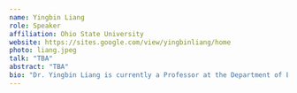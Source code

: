```yaml
---
name: Yingbin Liang
role: Speaker
affiliation: Ohio State University
website: https://sites.google.com/view/yingbinliang/home
photo: liang.jpeg
talk: "TBA"
abstract: "TBA"
bio: "Dr. Yingbin Liang is currently a Professor at the Department of Electrical and Computer Engineering at the Ohio State University (OSU). She received the Ph.D. degree in Electrical Engineering from the University of Illinois at Urbana-Champaign in 2005, and served on the faculty of University of Hawaii and Syracuse University before she joined OSU. Dr. Liang’s research interests include machine learning, optimization, statistical signal processing, information theory, and wireless communications. Dr. Liang received the National Science Foundation CAREER Award in 2009, and the State of Hawaii Governor Innovation Award in 2009. Her paper received EURASIP Best Paper Award in 2014. She is currently serving as an Associate Editor for IEEE Transactions on Information Theory. She is an IEEE fellow."
---
```

